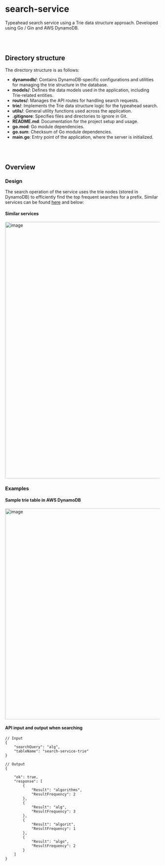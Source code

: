 # search-service

Typeahead search service using a Trie data structure approach. Developed using Go / Gin and AWS DynamoDB.

<br/>
<br/>

## Directory structure

The directory structure is as follows:

- **dynamodb/**: Contains DynamoDB-specific configurations and utilities for managing the trie structure in the database.
- **models/**: Defines the data models used in the application, including Trie-related entities.
- **routes/**: Manages the API routes for handling search requests.
- **trie/**: Implements the Trie data structure logic for the typeahead search.
- **utils/**: General utility functions used across the application.
- **.gitignore**: Specifies files and directories to ignore in Git.
- **README.md**: Documentation for the project setup and usage.
- **go.mod**: Go module dependencies.
- **go.sum**: Checksum of Go module dependencies.
- **main.go**: Entry point of the application, where the server is initialized.

<br/>
<br/>

## Overview

### Design

The search operation of the service uses the trie nodes (stored in DynamoDB) to efficiently find the top frequent searches for a prefix. Similar services can be found <a href="https://whimsical.com/web-microservices-6uqvwWZtcBFsNJB2hepGy1">here</a> and below:

#### Similar services

<img width="834" alt="image" src="https://github.com/user-attachments/assets/b54088e7-870c-46dd-9cf6-2e5ec27d9d5c">

### Examples

#### Sample trie table in AWS DynamoDB

<img width="686" alt="image" src="https://github.com/user-attachments/assets/2478c40a-3494-4efd-854e-91ca6aaf12b7">

#### API input and output when searching

```
// Input
{
    "searchQuery": "alg",
    "tableName": "search-service-trie"
}
```


```
// Output
{

    "ok": true,
    "response": [
        {
            "Result": "algorithms",
            "ResultFrequency": 2
        },
        {
            "Result": "alg",
            "ResultFrequency": 3
        },
        {
            "Result": "algorit",
            "ResultFrequency": 1
        },
        {
            "Result": "algo",
            "ResultFrequency": 2
        }
    ]
}
```
